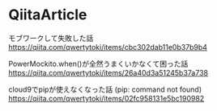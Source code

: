 # QiitaArticle

モブワークして失敗した話
https://qiita.com/qwertytoki/items/cbc302dab11e0b37b9b4

PowerMockito.when()が全然うまくいかなくて困った話
https://qiita.com/qwertytoki/items/26a40d3a51245b37a738

cloud9でpipが使えなくなった話 (pip: command not found)
https://qiita.com/qwertytoki/items/02fc958131e5bc190982

